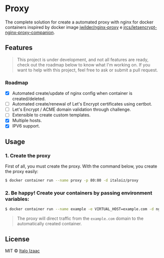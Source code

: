 # Proxy

The complete solution for create a automated proxy with nginx for docker containers inspired by docker image [jwilder/nginx-proxy](https://github.com/jwilder/nginx-proxy) e [jrcs/letsencrypt-nginx-proxy-companion](https://github.com/JrCs/docker-letsencrypt-nginx-proxy-companion).

## Features

> This project is under development, and not all features are ready, check out the roadmap below to know what I'm working on. If you want to help with this project, feel free to ask or submit a pull request.

### Roadmap

- [x] Automated create/update of nginx config when container is created/deleted.
- [ ] Automated create/renewal of Let's Encrypt certificates using certbot.
- [ ] Let's Encrypt / ACME domain validation through challenge.
- [ ] Extensible to create custom templates.
- [x] Multiple hosts.
- [x] IPV6 support.

## Usage

### 1. Create the proxy

First of all, you must create the proxy. With the command below, you create the proxy easily:

```bash
$ docker container run --name proxy -p 80:80 -d italoiz/proxy
```

### 2. Be happy! Create your containers by passing environment variables:

```bash
$ docker container run --name example -e VIRTUAL_HOST=example.com -d nginx
```

> The proxy will direct traffic from the `example.com` domain to the automatically created container.

## License

MIT © [Italo Izaac](https://italoiz.com/)
